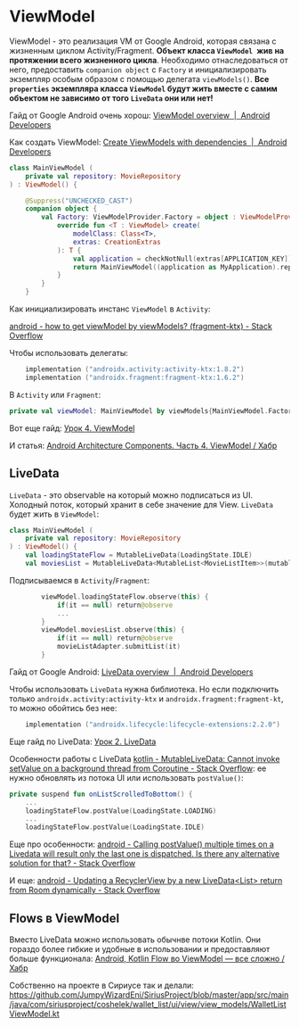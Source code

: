 # ViewModel

ViewModel - это реализация VM от Google Android, которая связана с жизненным циклом Activity/Fragment. **Объект класса `ViewModel `жив на протяжении всего жизненного цикла**. Необходимо отнаследоваться от него, предоставить `companion object` с `Factory` и инициализировать экземпляр особым образом с помощью делегата `viewModels()`. **Все `properties` экземпляра класса `ViewModel` будут жить вместе с самим объектом не зависимо от того `LiveData` они или нет!**

Гайд от Google Android очень хорош: [ViewModel overview &nbsp;|&nbsp; Android Developers](https://developer.android.com/topic/libraries/architecture/viewmodel)

Как создать ViewModel: [Create ViewModels with dependencies &nbsp;|&nbsp; Android Developers](https://developer.android.com/topic/libraries/architecture/viewmodel/viewmodel-factories)

```kotlin
class MainViewModel (
    private val repository: MovieRepository
) : ViewModel() {

    @Suppress("UNCHECKED_CAST")
    companion object {
        val Factory: ViewModelProvider.Factory = object : ViewModelProvider.Factory {
            override fun <T : ViewModel> create(
                modelClass: Class<T>,
                extras: CreationExtras
            ): T {
                val application = checkNotNull(extras[APPLICATION_KEY])
                return MainViewModel((application as MyApplication).repository) as T
            }
        }
    }
```

Как инициализировать инстанс `ViewModel` в `Activity`:

[android - how to get viewModel by viewModels? (fragment-ktx) - Stack Overflow](https://stackoverflow.com/questions/56748334/how-to-get-viewmodel-by-viewmodels-fragment-ktx)

Чтобы использовать делегаты:

```kotlin
    implementation ("androidx.activity:activity-ktx:1.8.2")
    implementation ("androidx.fragment:fragment-ktx:1.6.2")
```

В `Activity` или `Fragment`:

```kotlin
private val viewModel: MainViewModel by viewModels{MainViewModel.Factory}
```

Вот еще гайд: [Урок 4. ViewModel](https://startandroid.ru/ru/courses/dagger-2/27-course/architecture-components/527-urok-4-viewmodel.html)

И статья: [Android Architecture Components. Часть 4. ViewModel / Хабр](https://habr.com/ru/articles/334942/)

## LiveData

`LiveData` - это observable на который можно подписаться из UI. Холодный поток, который хранит в себе значение для View. `LiveData` будет жить в `ViewModel`:

```kotlin
class MainViewModel (
    private val repository: MovieRepository
) : ViewModel() {
    val loadingStateFlow = MutableLiveData(LoadingState.IDLE)
    val moviesList = MutableLiveData<MutableList<MovieListItem>>(mutableListOf())
```

Подписываемся в `Activity`/`Fragment`:

```kotlin
        viewModel.loadingStateFlow.observe(this) {
            if(it == null) return@observe
            ...
        }
        viewModel.moviesList.observe(this) {
            if(it == null) return@observe
            movieListAdapter.submitList(it)
        }
```

Гайд от Google Android: [LiveData overview &nbsp;|&nbsp; Android Developers](https://developer.android.com/topic/libraries/architecture/livedata)

Чтобы использовать `LiveData` нужна библиотека. Но если подключить только `androidx.activity:activity-ktx` и `androidx.fragment:fragment-kt`, то можно обойтись без нее:

```kotlin
    implementation ("androidx.lifecycle:lifecycle-extensions:2.2.0")
```

Еще гайд по LiveData: [Урок 2. LiveData](https://startandroid.ru/ru/courses/dagger-2/27-course/architecture-components/525-urok-2-livedata.html)

Особенности работы с LiveData [kotlin - MutableLiveData: Cannot invoke setValue on a background thread from Coroutine - Stack Overflow](https://stackoverflow.com/questions/53304347/mutablelivedata-cannot-invoke-setvalue-on-a-background-thread-from-coroutine): ее нужно обновлять из потока UI или использовать `postValue()`:

```kotlin
private suspend fun onListScrolledToBottom() {
    ...
    loadingStateFlow.postValue(LoadingState.LOADING)
    ...
    loadingStateFlow.postValue(LoadingState.IDLE)
```

Еще про особенности: [android - Calling postValue() multiple times on a Livedata will result only the last one is dispatched. Is there any alternative solution for that? - Stack Overflow](https://stackoverflow.com/questions/66724421/calling-postvalue-multiple-times-on-a-livedata-will-result-only-the-last-one-i)

И еще: [android - Updating a RecyclerView by a new LiveData&lt;List&gt; return from Room dynamically - Stack Overflow](https://stackoverflow.com/questions/58730425/updating-a-recyclerview-by-a-new-livedatalist-return-from-room-dynamically)



## Flows в ViewModel

Вместо LiveData можно использовать обычнве потоки Kotlin. Они гораздо более гибкие и удобные в использовании и предоставляют больше функционала: [Android, Kotlin Flow во ViewModel — все сложно / Хабр](https://habr.com/ru/articles/581914/)

Собственно на проекте в Сириусе так и делали: https://github.com/JumpyWizardEni/SiriusProject/blob/master/app/src/main/java/com/siriusproject/coshelek/wallet_list/ui/view/view_models/WalletListViewModel.kt
